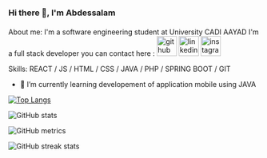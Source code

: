 ### Hi there 👋, I'm Abdessalam
#### <Abdessalam BOULAYT />
About me:
I'm a software engineering student at University CADI AAYAD
I'm a full stack developer
you can contact here :
[<img src='https://cdn.jsdelivr.net/npm/simple-icons@3.0.1/icons/github.svg' alt='github' height='40'>](https://github.com/abdessalamboulayat)  [<img src='https://cdn.jsdelivr.net/npm/simple-icons@3.0.1/icons/linkedin.svg' alt='linkedin' height='40'>](https://www.linkedin.com/in/abdessalam-boulayat-4b9755190/)  [<img src='https://cdn.jsdelivr.net/npm/simple-icons@3.0.1/icons/instagram.svg' alt='instagram' height='40'>](https://www.instagram.com/abd07_20/)  


Skills: REACT / JS / HTML / CSS / JAVA / PHP / SPRING BOOT / GIT

- 🌱 I’m currently learning developement of application mobile using JAVA 



[![Top Langs](https://github-readme-stats.vercel.app/api/top-langs/?username=abdessalamboulayat)](https://github.com/anuraghazra/github-readme-stats)

![GitHub stats](https://github-readme-stats.vercel.app/api?username=abdessalamboulayat&show_icons=true&count_private=true&theme=merko)  

![GitHub metrics](https://metrics.lecoq.io/abdessalamboulayat)  

![GitHub streak stats](https://streak-stats.demolab.com/?user=abdessalamboulayat)  
